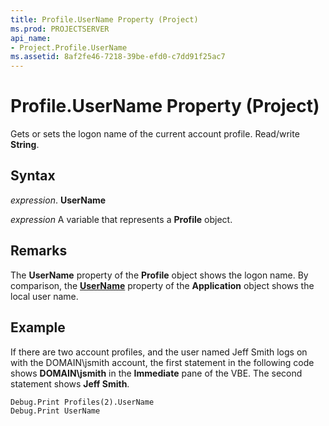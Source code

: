 ```yaml
---
title: Profile.UserName Property (Project)
ms.prod: PROJECTSERVER
api_name:
- Project.Profile.UserName
ms.assetid: 8af2fe46-7218-39be-efd0-c7dd91f25ac7
---
```



# Profile.UserName Property (Project)

Gets or sets the logon name of the current account profile. Read/write  **String**.


## Syntax

 _expression_. **UserName**

 _expression_ A variable that represents a **Profile** object.


## Remarks

The  **UserName** property of the **Profile** object shows the logon name. By comparison, the **[UserName](application-username-property-project.md)** property of the **Application** object shows the local user name.


## Example

If there are two account profiles, and the user named Jeff Smith logs on with the DOMAIN\jsmith account, the first statement in the following code shows  **DOMAIN\jsmith** in the **Immediate** pane of the VBE. The second statement shows **Jeff Smith**.


```vb
Debug.Print Profiles(2).UserName 
Debug.Print UserName
```


